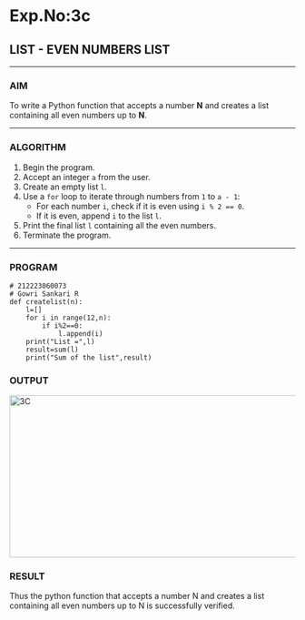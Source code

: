 # Exp.No:3c
## LIST - EVEN NUMBERS LIST

---

### AIM  
To write a Python function that accepts a number **N** and creates a list containing all even numbers up to **N**.

---

### ALGORITHM

1. Begin the program.  
2. Accept an integer `a` from the user.  
3. Create an empty list `l`.  
4. Use a `for` loop to iterate through numbers from `1` to `a - 1`:  
   - For each number `i`, check if it is even using `i % 2 == 0`.  
   - If it is even, append `i` to the list `l`.  
5. Print the final list `l` containing all the even numbers.  
6. Terminate the program.

---

### PROGRAM

```
# 212223060073
# Gowri Sankari R
def createlist(n):
    l=[]
    for i in range(12,n):
        if i%2==0:
            l.append(i)
    print("List =",l)
    result=sum(l)
    print("Sum of the list",result)
```

### OUTPUT
<img width="940" height="285" alt="3C" src="https://github.com/user-attachments/assets/1260c81d-7073-4a82-9318-172108a10927" />

### RESULT
Thus the python function that accepts a number N and creates a list containing all even numbers up to N is successfully verified.
